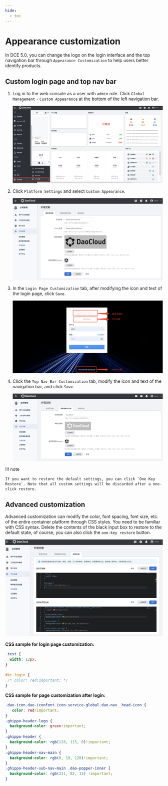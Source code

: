 ```yaml
---
hide:
  - toc
---
```


# Appearance customization

In DCE 5.0, you can change the logo on the login interface and the top navigation bar through `Appearance Customization` to help users better identify products.

## Custom login page and top nav bar

1. Log in to the web console as a user with `admin` role. Click `Global Management` - `Custom Appearance` at the bottom of the left navigation bar.

    ![Global Management](../../images/ws01.png)

2. Click `Platform Settings` and select `Custom Appearance`.

    ![Appearance customization](../../images/visual04.png)

3. In the `Login Page Customization` tab, after modifying the icon and text of the login page, click `Save`.

    ![Login Page](../../images/visual02.png)

4. Click the `Top Nav Bar Customization` tab, modify the icon and text of the navigation bar, and click `Save`.

    ![Top Nav Bar](../../images/visual06.png)

!!! note

    If you want to restore the default settings, you can click `One Key Restore`. Note that all custom settings will be discarded after a one-click restore.

## Advanced customization

Advanced customization can modify the color, font spacing, font size, etc. of the entire container platform through CSS styles.
You need to be familiar with CSS syntax. Delete the contents of the black input box to restore to the default state, of course, you can also click the `one-key restore` button.

![Advanced Custom](../../images/advanced-custom.png)

**CSS sample for login page customization:**

```css
.test {
  width: 12px;
}

#kc-login {
 /* color: red!important; */
}
```

**CSS sample for page customization after login:**

```css
.dao-icon.dao-iconfont.icon-service-global.dao-nav__head-icon {
   color: red!important;
}
.ghippo-header-logo {
  background-color: green!important;
}
.ghippo-header {
  background-color: rgb(128, 115, 0)!important;
}
.ghippo-header-nav-main {
  background-color: rgb(0, 19, 128)!important;
}
.ghippo-header-sub-nav-main .dao-popper-inner {
  background-color: rgb(231, 82, 13) !important;
}
```
